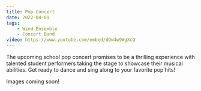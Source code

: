```yaml
---
title: Pop Concert
date: 2022-04-01
tags:
    - Wind Ensemble
    - Concert Band
video: https://www.youtube.com/embed/dQw4w9WgXcQ
---
```


The upcoming school pop concert promises to be a thrilling experience with talented student performers taking the stage to showcase their musical abilities. Get ready to dance and sing along to your favorite pop hits!

<!-- TODO: Generate with template -->
Images coming soon!
